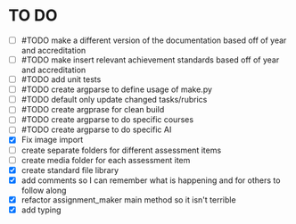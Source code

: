 # TO DO

- [ ] #TODO make a different version of the documentation based off of year and accreditation
- [ ] #TODO make insert relevant achievement standards based off of year and accreditation
- [ ] #TODO add unit tests
- [ ] #TODO create argparse to define usage of make.py
- [ ] #TODO default only update changed tasks/rubrics
- [ ] #TODO create argprase for clean build
- [ ] #TODO create argparse to do specific courses
- [ ] #TODO create argparse to do specific AI 
- [X] Fix image import
- [ ] create separate folders for different assessment items
- [ ] create media folder for each assessment item
- [X] create standard file library
- [X] add comments so I can remember what is happening and for others to follow along
- [X] refactor assignment_maker main method so it isn't terrible
- [X] add typing
